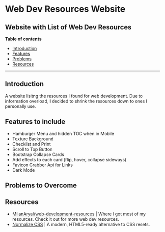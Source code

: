# Web Dev Resources Website 

## Website with List of Web Dev Resources

**Table of contents**

 * [Introduction](#introduction)
 * [Features](#features-to-include)
 * [Problems](#problems-to-overcome)
 * [Resources](#resources)
   
---

## Introduction

A website lisitng the resources I found for web development. Due to information overload, I decided to shrink the resources down to ones I personally use. 

## Features to include
 * Hamburger Menu and hidden TOC when in Mobile
 * Texture Background
 * Checklist and Print
 * Scroll to Top Button
 * Bootstrap Collapse Cards
 * Add effects to each card (flip, hover, collapse sideways)
 * Favicon Grabber Api for Links
 * Dark Mode

## Problems to Overcome


## Resources
 * [MilanAryal/web-development-resources](https://github.com/MilanAryal/web-development-resources) | Where I got most of my resources. Check it out for more web dev resources.
 * [Normalize CSS](https://necolas.github.io/normalize.css/) | A modern, HTML5-ready alternative to CSS resets. 


